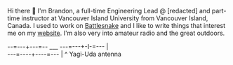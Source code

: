 Hi there 👋 I'm Brandon, a full-time Engineering Lead @ [redacted] and part-time instructor at Vancouver Island University from Vancouver Island, Canada. I used to work on [Battlesnake](https://play.battlesnake.com) and I like to write things that interest me on my [website](https://brandonb.ca). I'm also very into amateur radio and the great outdoors.

--=---+---=--
       \___
 ---=---+-I-=---
        |\
  ---=----+----=---
        |
        ^   Yagi-Uda antenna
```
